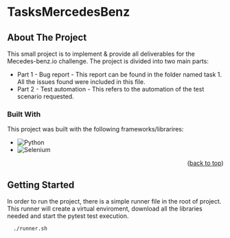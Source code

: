 # TasksMercedesBenz

## About The Project

This small project is to implement & provide all deliverables for the Mecedes-benz.io challenge. The project is divided into two main parts:

* Part 1 - Bug report - This report can be found in the folder named task 1. All the issues found were included in this file.
* Part 2 - Test automation - This refers to the automation of the test scenario requested. 



### Built With

This project was built with the following frameworks/librarires: 

* ![Python](https://img.shields.io/badge/python-3670A0?style=for-the-badge&logo=python&logoColor=ffdd54)
* ![Selenium](https://img.shields.io/badge/-selenium-%43B02A?style=for-the-badge&logo=selenium&logoColor=white)
<p align="right">(<a href="#readme-top">back to top</a>)</p>



## Getting Started

In order to run the project, there is a simple runner file in the root of project. This runner will create a virtual enviroment, download all the libraries needed and start the pytest test execution.

```sh
  ./runner.sh
  ```